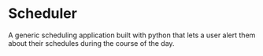 # Scheduler
A generic scheduling application built with python that lets a user alert them about their schedules during the course of the day.
